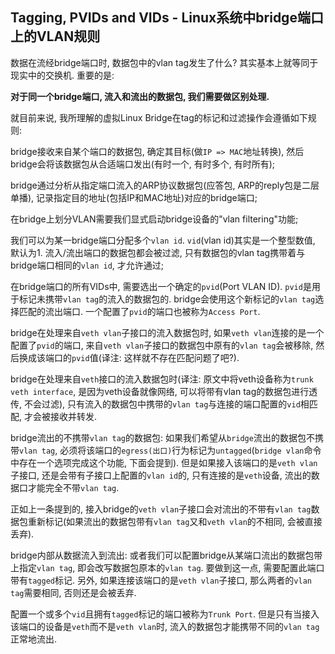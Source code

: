 
## Tagging, PVIDs and VIDs - Linux系统中bridge端口上的VLAN规则

数据在流经bridge端口时, 数据包中的vlan tag发生了什么? 其实基本上就等同于现实中的交换机. 重要的是:

**对于同一个bridge端口, 流入和流出的数据包, 我们需要做区别处理.**

就目前来说, 我所理解的虚拟Linux Bridge在tag的标记和过滤操作会遵循如下规则:

bridge接收来自某个端口的数据包, 确定其目标(做`IP => MAC`地址转换), 然后bridge会将该数据包从合适端口发出(有时一个, 有时多个, 有时所有);

bridge通过分析从指定端口流入的ARP协议数据包(应答包, ARP的reply包是二层单播), 记录指定目的地址(包括IP和MAC地址)对应的bridge端口;

在bridge上划分VLAN需要我们显式启动bridge设备的"vlan filtering"功能;

我们可以为某一bridge端口分配多个`vlan id`. `vid`(vlan id)其实是一个整型数值, 默认为1. 流入/流出端口的数据包都会被过滤, 只有数据包的vlan tag携带着与bridge端口相同的`vlan id`, 才允许通过;

在bridge端口的所有VIDs中, 需要选出一个确定的`pvid`(Port VLAN ID). `pvid`是用于标记未携带`vlan tag`的流入的数据包的. bridge会使用这个新标记的`vlan tag`选择匹配的流出端口. 一个配置了`pvid`的端口也被称为`Access Port`.

bridge在处理来自`veth vlan`子接口的流入数据包时, 如果`veth vlan`连接的是一个配置了`pvid`的端口, 来自`veth vlan`子接口的数据包中原有的`vlan tag`会被移除, 然后换成该端口的`pvid`值(译注: 这样就不存在匹配问题了吧?).

bridge在处理来自`veth`接口的流入数据包时(译注: 原文中将veth设备称为`trunk veth interface`, 是因为veth设备就像网络, 可以将带有vlan tag的数据包进行透传, 不会过滤), 只有流入的数据包中携带的`vlan tag`与连接的端口配置的`vid`相匹配, 才会被接收并转发.

bridge流出的不携带`vlan tag`的数据包: 如果我们希望从`bridge`流出的数据包不携带`vlan tag`, 必须将该端口的`egress(出口)`行为标记为`untagged`(`bridge vlan`命令中存在一个选项完成这个功能, 下面会提到). 但是如果接入该端口的是`veth vlan`子接口, 还是会带有子接口上配置的`vlan id`的, 只有连接的是`veth`设备, 流出的数据口才能完全不带`vlan tag`.

正如上一条提到的, 接入bridge的`veth vlan`子接口会对流出的不带有`vlan tag`数据包重新标记(如果流出的数据包带有`vlan tag`又和`veth vlan`的不相同, 会被直接丢弃).

bridge内部从数据流入到流出: 或者我们可以配置bridge从某端口流出的数据包带上指定`vlan tag`, 即会改写数据包原本的`vlan tag`. 要做到这一点, 需要配置此端口带有`tagged`标记. 另外, 如果连接该端口的是`veth vlan`子接口, 那么两者的`vlan tag`需要相同, 否则还是会被丢弃.

配置一个或多个`vid`且拥有`tagged`标记的端口被称为`Trunk Port`. 但是只有当接入该端口的设备是`veth`而不是`veth vlan`时, 流入的数据包才能携带不同的`vlan tag`正常地流出.

